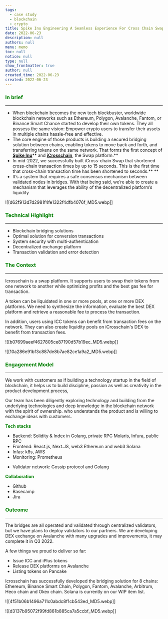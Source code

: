 ```yaml
---
tags: 
  - case study
  - blockchain
  - crypto
title: Spike Inu Engineering A Seamless Experience For Cross Chain Swap And Decentralized Exchange
date: 2022-06-23
description: null
authors: null
menu: memo
toc: null
notice: null
type: null
show_frontmatter: true
author: null
created_time: 2022-06-23
created: 2022-06-23
---
```


### <span style='color:green'>In brief</span>

---

* When blockchain becomes the new tech blockbuster, worldwide blockchain networks such as Ethereum, Polygon, Avalanche, Fantom, or Binance Smart Chance started to develop their own tokens. They all possess the same vision: Empower crypto users to transfer their assets in multiple chains hassle-free and effective.
* The core engine of those products is building a secured bridging solution between chains, enabling tokens to move back and forth, and transferring tokens on the same network. That forms the first concept of **[Spike Inu](https://spikeinu.io/)**** and ****[iCrosschain](https://icrosschain.io/)****, the Swap platform.**
* In mid-2022, we successfully built iCross-chain Swap that shortened cross-chain transaction times by up to 15 seconds. This is the first time that cross-chain transaction time has been shortened to seconds.** **
* It’s a system that requires a safe consensus mechanism between validated nodes in bridges. With that being said, we’re able to create a mechanism that leverages the ability of the decentralized platform’s liquidity

![[d62f913d7d2981f4fe1322f4dfb4076f_MD5.webp]]


### <span style='color:green'>Technical Highlight</span>

---

* Blockchain bridging solutions
* Optimal solution for conversion transactions
* System security with multi-authentication
* Decentralized exchange platform
* Transaction validation and error detection

### <span style='color:green'>The Context</span>

---

Icrosschain is a swap platform. It supports users to swap their tokens from one network to another while optimizing profits and the best gas fee for transaction.

A token can be liquidated in one or more pools, at one or more DEX platforms. We need to synthesize the information, evaluate the best DEX platform and retrieve a reasonable fee to process the transaction.

In addition, users using ICC tokens can benefit from transaction fees on the network. They can also create liquidity pools on iCrosschain's DEX to benefit from transaction fees.

<!-- column_list 8d6fe9e1-2003-4103-8b8b-4e43742f4890 -->

<!-- column 8694a9b3-2c97-458f-835e-0964ed0ac6b0 -->

![[b07699aeef4627805ce87190d57b19ec_MD5.webp]]

<!-- column 03d4ca7d-5175-4662-8c8a-50d001ffb4d0 -->

![[10a286e91bf3c887de8b7ae82ce1a9a2_MD5.webp]]


### <span style='color:green'>Engagement Model</span>

---

We work with customers as if building a technology startup in the field of blockchain, it helps us to build discipline, passion as well as creativity in the product development process,

Our team has been diligently exploring technology and building from the underlying technologies and deep knowledge in the blockchain network with the spirit of ownership. who understands the product and is willing to exchange ideas with customers.


<!-- column_list 3b7e944e-b781-44e7-b94c-81100d912e11 -->

<!-- column 4ae33924-f2db-46a0-814b-22aa3461bbc9 -->

<span style='color:green'>**Tech stacks**</span>

* Backend: Solidity & Index in Golang, private RPC Molaris, Infura, public RPC
* Frontend: React.js, Next.JS, web3 Ethereum and web3 Solana
* Infas: k8s, AWS
* Monitoring: Prometheus

<!-- column f22c4ade-2ef4-4014-9e4e-c9e23a34cb7b -->

* Validator network: Gossip protocol and Golang

<span style='color:green'>**Collaboration**</span>

* Github
* Basecamp
* Jira

### <span style='color:green'>Outcome</span>

---

The bridges are all operated and validated through centralized validators, but we have plans to deploy validators to our partners. We are developing DEX exchange on Avalanche with many upgrades and improvements, it may complete it in Q3 2022.

A few things we proud to deliver so far:

* Issue ICC and iPlus tokens
* Release DEX platforms on Avalanche
* Listing tokens on Pancake

Icrosschain has successfully developed the bridging solution for 8 chains: Ethereum, Binance Smart Chain, Polygon, Fantom, Avalanche, Arbitrum, Heco chain and Okex chain. Solana is currently on our WIP item list.

<!-- column_list 5c2dadc1-f07a-40ee-ace4-ced7223ddd93 -->

<!-- column 35922750-523f-42bf-96a3-7eefdcc07a32 -->

![[4f51b06b1496a711c0abdc8f1cb543ed_MD5.webp]]

<!-- column f7228945-a285-4147-88d7-75b08dff9238 -->

![[d3137b95072f99fd861b885ca7a5ccbf_MD5.webp]]


